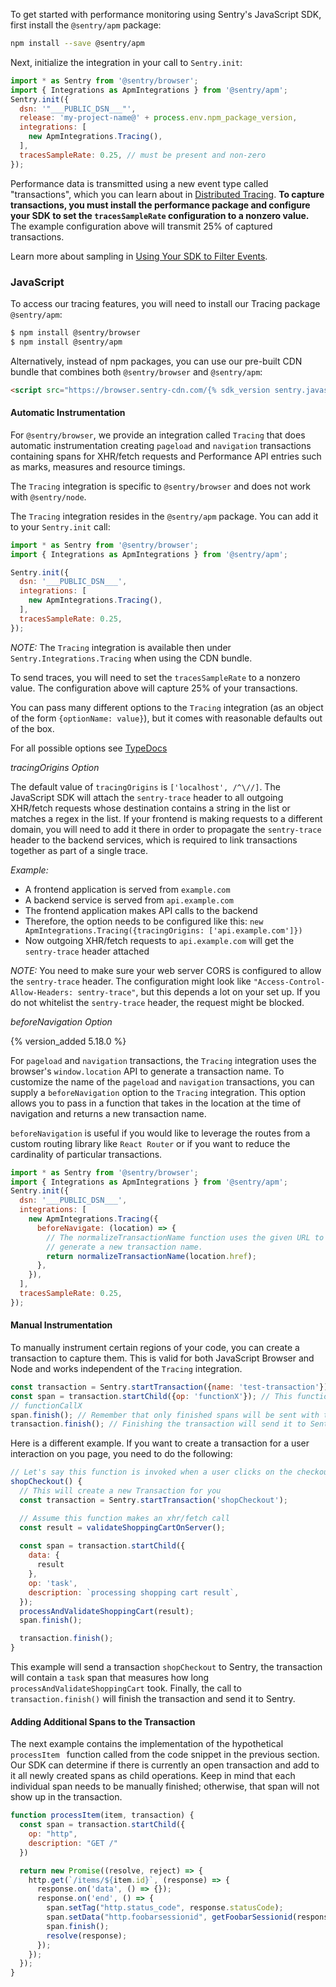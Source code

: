 To get started with performance monitoring using Sentry's JavaScript SDK, first install the `@sentry/apm` package:

```bash
npm install --save @sentry/apm
```

Next, initialize the integration in your call to `Sentry.init`:

```jsx
import * as Sentry from '@sentry/browser';
import { Integrations as ApmIntegrations } from '@sentry/apm';
Sentry.init({
  dsn: '"___PUBLIC_DSN___"',
  release: 'my-project-name@' + process.env.npm_package_version,
  integrations: [
    new ApmIntegrations.Tracing(),
  ],
  tracesSampleRate: 0.25, // must be present and non-zero
});
```

Performance data is transmitted using a new event type called "transactions", which you can learn about in [Distributed Tracing](/performance-monitoring/distributed-tracing/#traces-transactions-and-spans). **To capture transactions, you must install the performance package and configure your SDK to set the `tracesSampleRate` configuration to a nonzero value.** The example configuration above will transmit 25% of captured transactions.

Learn more about sampling in [Using Your SDK to Filter Events](/error-reporting/configuration/filtering/).

### JavaScript

To access our tracing features, you will need to install our Tracing package `@sentry/apm`:

```bash
$ npm install @sentry/browser
$ npm install @sentry/apm
```

Alternatively, instead of npm packages, you can use our pre-built CDN bundle that combines both `@sentry/browser` and `@sentry/apm`:

```html
<script src="https://browser.sentry-cdn.com/{% sdk_version sentry.javascript.browser %}/bundle.apm.min.js" crossorigin="anonymous"></script>
```

#### Automatic Instrumentation

For `@sentry/browser`, we provide an integration called `Tracing` that does
automatic instrumentation creating `pageload` and `navigation` transactions
containing spans for XHR/fetch requests and Performance API entries such as
marks, measures and resource timings.

The `Tracing` integration is specific to `@sentry/browser` and does not work
with `@sentry/node`.

The `Tracing` integration resides in the `@sentry/apm` package. You can add it to your `Sentry.init` call:

```javascript
import * as Sentry from '@sentry/browser';
import { Integrations as ApmIntegrations } from '@sentry/apm';

Sentry.init({
  dsn: '___PUBLIC_DSN___',
  integrations: [
    new ApmIntegrations.Tracing(),
  ],
  tracesSampleRate: 0.25,
});
```

*NOTE:* The `Tracing` integration is available then under `Sentry.Integrations.Tracing` when using the CDN bundle.

To send traces, you will need to set the `tracesSampleRate` to a nonzero value. The configuration above will capture 25% of your transactions.

You can pass many different options to the `Tracing` integration (as an object of the form `{optionName: value}`), but it comes with reasonable defaults out of the box.

For all possible options see [TypeDocs](https://getsentry.github.io/sentry-javascript/interfaces/apm.tracingoptions.html)

*tracingOrigins Option*

The default value of `tracingOrigins` is `['localhost', /^\//]`. The JavaScript SDK will attach the `sentry-trace` header to all outgoing XHR/fetch requests whose destination contains a string in the list or matches a regex in the list. If your frontend is making requests to a different domain, you will need to add it there in order to propagate the `sentry-trace` header to the backend services, which is required to link transactions together as part of a single trace.

*Example:*

- A frontend application is served from `example.com`
- A backend service is served from `api.example.com`
- The frontend application makes API calls to the backend
- Therefore, the option needs to be configured like this: `new ApmIntegrations.Tracing({tracingOrigins: ['api.example.com']})`
- Now outgoing XHR/fetch requests to `api.example.com` will get the `sentry-trace` header attached

*NOTE:* You need to make sure your web server CORS is configured to allow the `sentry-trace` header. The configuration might look like `"Access-Control-Allow-Headers: sentry-trace"`, but this depends a lot on your set up. If you do not whitelist the `sentry-trace` header, the request might be blocked.

*beforeNavigation Option*

{% version_added 5.18.0 %}

For `pageload` and `navigation` transactions, the `Tracing` integration uses the browser's `window.location` API to generate a transaction name. To customize the name of the `pageload` and `navigation` transactions, you can supply a `beforeNavigation` option to the `Tracing` integration. This option allows you to pass in a function that takes in the location at the time of navigation and returns a new transaction name.

`beforeNavigation` is useful if you would like to leverage the routes from a custom routing library like `React Router` or if you want to reduce the cardinality of particular transactions.

```javascript
import * as Sentry from '@sentry/browser';
import { Integrations as ApmIntegrations } from '@sentry/apm';
Sentry.init({
  dsn: '___PUBLIC_DSN___',
  integrations: [
    new ApmIntegrations.Tracing({
      beforeNavigate: (location) => {        
        // The normalizeTransactionName function uses the given URL to
        // generate a new transaction name.
        return normalizeTransactionName(location.href);
      },
    }),
  ],
  tracesSampleRate: 0.25,
});
```

#### Manual Instrumentation

To manually instrument certain regions of your code, you can create a transaction to capture them.
This is valid for both JavaScript Browser and Node and works independent of the `Tracing` integration.

```javascript
const transaction = Sentry.startTransaction({name: 'test-transaction'});
const span = transaction.startChild({op: 'functionX'}); // This function returns a Span
// functionCallX
span.finish(); // Remember that only finished spans will be sent with the transaction
transaction.finish(); // Finishing the transaction will send it to Sentry
```

Here is a different example. If you want to create a transaction for a user interaction on you page, you need to do the following:

```javascript
// Let's say this function is invoked when a user clicks on the checkout button of your shop
shopCheckout() {
  // This will create a new Transaction for you
  const transaction = Sentry.startTransaction('shopCheckout');

  // Assume this function makes an xhr/fetch call
  const result = validateShoppingCartOnServer(); 
  
  const span = transaction.startChild({
    data: {
      result
    },
    op: 'task',
    description: `processing shopping cart result`,
  });
  processAndValidateShoppingCart(result);
  span.finish();

  transaction.finish();
}
```

This example will send a transaction `shopCheckout` to Sentry, the transaction will contain a `task` span that measures how long `processAndValidateShoppingCart` took. Finally, the call to `transaction.finish()` will finish the transaction and send it to Sentry.

#### Adding Additional Spans to the Transaction

The next example contains the implementation of the hypothetical `processItem ` function called from the code snippet in the previous section. Our SDK can determine if there is currently an open transaction and add to it all newly created spans as child operations. Keep in mind that each individual span needs to be manually finished; otherwise, that span will not show up in the transaction.

```javascript
function processItem(item, transaction) {
  const span = transaction.startChild({
    op: "http",
    description: "GET /"
  })

  return new Promise((resolve, reject) => {
    http.get(`/items/${item.id}`, (response) => {
      response.on('data', () => {});
      response.on('end', () => {
        span.setTag("http.status_code", response.statusCode);
        span.setData("http.foobarsessionid", getFoobarSessionid(response));
        span.finish();
        resolve(response);
      });
    });
  });
}
```
